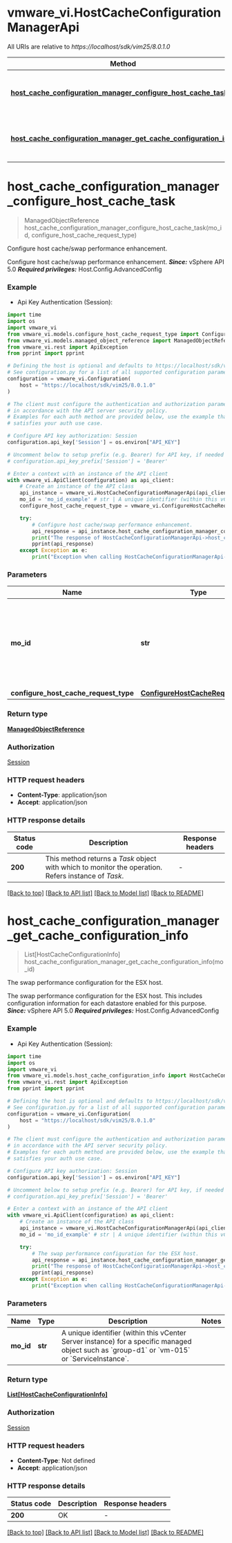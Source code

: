 # vmware_vi.HostCacheConfigurationManagerApi

All URIs are relative to *https://localhost/sdk/vim25/8.0.1.0*

Method | HTTP request | Description
------------- | ------------- | -------------
[**host_cache_configuration_manager_configure_host_cache_task**](HostCacheConfigurationManagerApi.md#host_cache_configuration_manager_configure_host_cache_task) | **POST** /HostCacheConfigurationManager/{moId}/ConfigureHostCache_Task | Configure host cache/swap performance enhancement. 
[**host_cache_configuration_manager_get_cache_configuration_info**](HostCacheConfigurationManagerApi.md#host_cache_configuration_manager_get_cache_configuration_info) | **GET** /HostCacheConfigurationManager/{moId}/cacheConfigurationInfo | The swap performance configuration for the ESX host. 


# **host_cache_configuration_manager_configure_host_cache_task**
> ManagedObjectReference host_cache_configuration_manager_configure_host_cache_task(mo_id, configure_host_cache_request_type)

Configure host cache/swap performance enhancement. 

Configure host cache/swap performance enhancement.  ***Since:*** vSphere API 5.0  ***Required privileges:*** Host.Config.AdvancedConfig 

### Example

* Api Key Authentication (Session):
```python
import time
import os
import vmware_vi
from vmware_vi.models.configure_host_cache_request_type import ConfigureHostCacheRequestType
from vmware_vi.models.managed_object_reference import ManagedObjectReference
from vmware_vi.rest import ApiException
from pprint import pprint

# Defining the host is optional and defaults to https://localhost/sdk/vim25/8.0.1.0
# See configuration.py for a list of all supported configuration parameters.
configuration = vmware_vi.Configuration(
    host = "https://localhost/sdk/vim25/8.0.1.0"
)

# The client must configure the authentication and authorization parameters
# in accordance with the API server security policy.
# Examples for each auth method are provided below, use the example that
# satisfies your auth use case.

# Configure API key authorization: Session
configuration.api_key['Session'] = os.environ["API_KEY"]

# Uncomment below to setup prefix (e.g. Bearer) for API key, if needed
# configuration.api_key_prefix['Session'] = 'Bearer'

# Enter a context with an instance of the API client
with vmware_vi.ApiClient(configuration) as api_client:
    # Create an instance of the API class
    api_instance = vmware_vi.HostCacheConfigurationManagerApi(api_client)
    mo_id = 'mo_id_example' # str | A unique identifier (within this vCenter Server instance) for a specific managed object such as `group-d1` or `vm-015` or `ServiceInstance`.
    configure_host_cache_request_type = vmware_vi.ConfigureHostCacheRequestType() # ConfigureHostCacheRequestType | 

    try:
        # Configure host cache/swap performance enhancement. 
        api_response = api_instance.host_cache_configuration_manager_configure_host_cache_task(mo_id, configure_host_cache_request_type)
        print("The response of HostCacheConfigurationManagerApi->host_cache_configuration_manager_configure_host_cache_task:\n")
        pprint(api_response)
    except Exception as e:
        print("Exception when calling HostCacheConfigurationManagerApi->host_cache_configuration_manager_configure_host_cache_task: %s\n" % e)
```



### Parameters

Name | Type | Description  | Notes
------------- | ------------- | ------------- | -------------
 **mo_id** | **str**| A unique identifier (within this vCenter Server instance) for a specific managed object such as &#x60;group-d1&#x60; or &#x60;vm-015&#x60; or &#x60;ServiceInstance&#x60;. | 
 **configure_host_cache_request_type** | [**ConfigureHostCacheRequestType**](ConfigureHostCacheRequestType.md)|  | 

### Return type

[**ManagedObjectReference**](ManagedObjectReference.md)

### Authorization

[Session](../README.md#Session)

### HTTP request headers

 - **Content-Type**: application/json
 - **Accept**: application/json

### HTTP response details
| Status code | Description | Response headers |
|-------------|-------------|------------------|
**200** | This method returns a *Task* object with which to monitor the operation.  Refers instance of *Task*.  |  -  |

[[Back to top]](#) [[Back to API list]](../README.md#documentation-for-api-endpoints) [[Back to Model list]](../README.md#documentation-for-models) [[Back to README]](../README.md)

# **host_cache_configuration_manager_get_cache_configuration_info**
> List[HostCacheConfigurationInfo] host_cache_configuration_manager_get_cache_configuration_info(mo_id)

The swap performance configuration for the ESX host. 

The swap performance configuration for the ESX host.  This includes configuration information for each datastore enabled for this purpose.  ***Since:*** vSphere API 5.0  ***Required privileges:*** Host.Config.AdvancedConfig 

### Example

* Api Key Authentication (Session):
```python
import time
import os
import vmware_vi
from vmware_vi.models.host_cache_configuration_info import HostCacheConfigurationInfo
from vmware_vi.rest import ApiException
from pprint import pprint

# Defining the host is optional and defaults to https://localhost/sdk/vim25/8.0.1.0
# See configuration.py for a list of all supported configuration parameters.
configuration = vmware_vi.Configuration(
    host = "https://localhost/sdk/vim25/8.0.1.0"
)

# The client must configure the authentication and authorization parameters
# in accordance with the API server security policy.
# Examples for each auth method are provided below, use the example that
# satisfies your auth use case.

# Configure API key authorization: Session
configuration.api_key['Session'] = os.environ["API_KEY"]

# Uncomment below to setup prefix (e.g. Bearer) for API key, if needed
# configuration.api_key_prefix['Session'] = 'Bearer'

# Enter a context with an instance of the API client
with vmware_vi.ApiClient(configuration) as api_client:
    # Create an instance of the API class
    api_instance = vmware_vi.HostCacheConfigurationManagerApi(api_client)
    mo_id = 'mo_id_example' # str | A unique identifier (within this vCenter Server instance) for a specific managed object such as `group-d1` or `vm-015` or `ServiceInstance`.

    try:
        # The swap performance configuration for the ESX host. 
        api_response = api_instance.host_cache_configuration_manager_get_cache_configuration_info(mo_id)
        print("The response of HostCacheConfigurationManagerApi->host_cache_configuration_manager_get_cache_configuration_info:\n")
        pprint(api_response)
    except Exception as e:
        print("Exception when calling HostCacheConfigurationManagerApi->host_cache_configuration_manager_get_cache_configuration_info: %s\n" % e)
```



### Parameters

Name | Type | Description  | Notes
------------- | ------------- | ------------- | -------------
 **mo_id** | **str**| A unique identifier (within this vCenter Server instance) for a specific managed object such as &#x60;group-d1&#x60; or &#x60;vm-015&#x60; or &#x60;ServiceInstance&#x60;. | 

### Return type

[**List[HostCacheConfigurationInfo]**](HostCacheConfigurationInfo.md)

### Authorization

[Session](../README.md#Session)

### HTTP request headers

 - **Content-Type**: Not defined
 - **Accept**: application/json

### HTTP response details
| Status code | Description | Response headers |
|-------------|-------------|------------------|
**200** | OK  |  -  |

[[Back to top]](#) [[Back to API list]](../README.md#documentation-for-api-endpoints) [[Back to Model list]](../README.md#documentation-for-models) [[Back to README]](../README.md)

